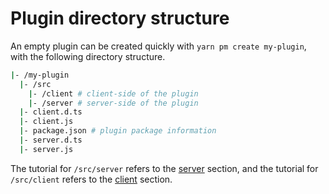 # Plugin directory structure

An empty plugin can be created quickly with `yarn pm create my-plugin`, with the following directory structure.

```bash
|- /my-plugin
  |- /src
    |- /client # client-side of the plugin
    |- /server # server-side of the plugin
  |- client.d.ts
  |- client.js
  |- package.json # plugin package information
  |- server.d.ts
  |- server.js
```

The tutorial for `/src/server` refers to the [server](./server) section, and the tutorial for `/src/client` refers to the [client](./client) section.

